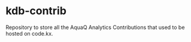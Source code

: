# kdb-contrib

Repository to store all the AquaQ Analytics Contributions that used to be hosted on code.kx. 
